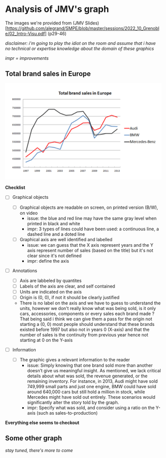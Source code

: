 # Analysis of JMV's graph

The images we're provided from (JMV Slides)[https://github.com/alegrand/SMPE/blob/master/sessions/2022_10_Grenoble/02_Intro-Visu.pdf] (p29-46)

*disclaimer: i'm going to play the idiot on the room and assume that i have no technical or expertise knowledge about the domain of these graphics*

*impr = improvements*

## Total brand sales in Europe

![graph of Car sales of audi, BMW and Mercedes-Benz](https://github.com/keserz/SMPE24/blob/main/homework_2_JMV/img/car_brand_sales.png)

**Checklist**
- [ ] Graphical objects
    - [ ] Graphical objects are readable on screen, on printed version (B/W), on video
        - issue: the blue and red line may have the same gray level when printed in black and white
        - impr: 3 types of lines could have been used: a continuous line, a dashed line and a doted line
    - [ ] Graphical axis are well identified and labelled
        - issue: we can guess that the X axis represent years and the Y axis represent number of sales (based on the title) but it's not clear since it's not defined
        - impr: define the axis

- [ ] Annotations
    - [ ] Axis are labbeled by quantites
    - [ ] Labels of the axis are clear, and self contained
    - [ ] Units are indicated on the axis
    - [ ] Origin is (0, 0), if not it should be clearly justified
    - There is no label on the axis and we have to guess to understand the units, however we don't really know what was being sold, is it only cars, accessories, components or every sales each brand made ? That being said i think we can give them a pass for the origin not starting a (0, 0) most people should understand that these brands existed before 1997 but also not in years 0 (X-axis) and that the number of sales is the continuity from previous year hence not starting at 0 on the Y-axis

- [ ] Information
    - [ ] The graphic gives a relevant information to the reader
        - issue: Simply knowing that one brand sold more than another doesn’t give us meaningful insight. As mentioned, we lack critical details about what was sold, the revenue generated, or the remaining inventory. For instance, in 2013, Audi might have sold 749,999 small parts and just one engine, BMW could have sold around 640,000 cars but still hold a million in stock, while Mercedes might have sold out entirely. These scenarios would significantly alter the story told by the graph.
        - impr: Specify what was sold, and consider using a ratio on the Y-axis (such as sales-to-production)

**Everything else seems to checkout**

## Some other graph
*stay tuned, there's more to come*

